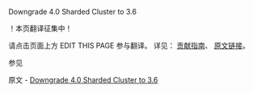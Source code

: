  Downgrade 4.0 Sharded Cluster to 3.6

 ！本页翻译征集中！

请点击页面上方 EDIT THIS PAGE 参与翻译。
详见：
[贡献指南]( https://github.com/JinMuInfo/MongoDB-Manual-zh/blob/master/CONTRIBUTING.md )、
[原文链接](  https://docs.mongodb.com/manual/release-notes/4.0-downgrade-sharded-cluster/  )。

 参见

原文 - [Downgrade 4.0 Sharded Cluster to 3.6]( https://docs.mongodb.com/manual/release-notes/4.0-downgrade-sharded-cluster/ )

